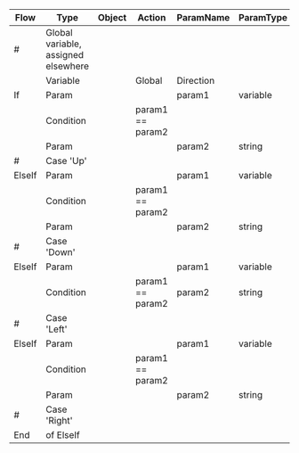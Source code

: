 | Flow   | Type                                | Object | Action           | ParamName | ParamType | ParamValue |
| ------ | ----------------------------------- | ------ | ---------------- | --------- | --------- | ---------- |
| #      | Global variable, assigned elsewhere |        |                  |           |           |            |
|        | Variable                            |        | Global           | Direction |           |            |
| If     | Param                               |        |                  | param1    | variable  | Direction  |
|        | Condition                           |        | param1 == param2 |           |           |            |
|        | Param                               |        |                  | param2    | string    | Up         |
| #      | Case 'Up'                           |        |                  |           |           |            |
| ElseIf | Param                               |        |                  | param1    | variable  | Direction  |
|        | Condition                           |        | param1 == param2 |           |           |            |
|        | Param                               |        |                  | param2    | string    | Down       |
| #      | Case 'Down'                         |        |                  |           |           |            |
| ElseIf | Param                               |        |                  | param1    | variable  | Direction  |
|        | Condition                           |        | param1 == param2 | param2    | string    | Left |
| #      | Case 'Left'                         |        |                  |           |           |            |
| ElseIf | Param                               |        |                  | param1    | variable  | Direction  |
|        | Condition                           |        | param1 == param2 |           |           |            |
|        | Param                               |        |                  | param2    | string    | Right      |
| #      | Case 'Right'                        |        |                  |           |           |            |
| End    | of ElseIf                           |        |                  |           |           |            |